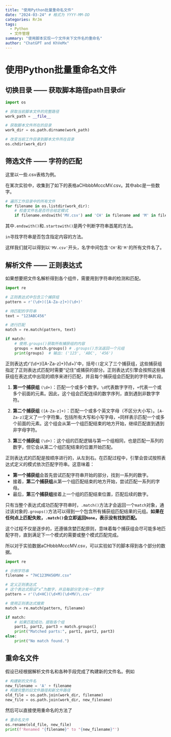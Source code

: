 ```yaml
---
title: "使用Python批量重命名文件"
date: "2024-03-24" # 格式为 YYYY-MM-DD
categories: RrJm
tags:
  - Python
  - 文件管理
summary: "使用脚本实现一个文件夹下文件名的重命名"
author: "ChatGPT and KhVeMx"
---
```


# 使用Python批量重命名文件

## 切换目录 —— 获取脚本路径path目录dir

``` py
import os

# 获取当前脚本文件的完整路径
work_path = __file__

# 获取脚本文件所在的目录
work_dir = os.path.dirname(work_path)

# 改变当前工作目录到脚本文件所在目录
os.chdir(work_dir)
```

## 筛选文件 —— 字符的匹配
这里以一些.csv表格为例。

在某次实验中，收集到了如下的表格aCHbbbMcccMV.csv。其中abc是一些数字。

``` py
# 遍历工作目录中的所有文件
for filename in os.listdir(work_dir):
    # 检查文件名是否符合给定模式
    if filename.endswith('MV.csv') and 'CH' in filename and 'M' in filename:
```

其中`.endswith()`和`.startswith()`是两个判断字符串首尾的方法。

`in`寻找字符串是否包含指定内容的方法。

这样我们就可以得到以`'MV.csv'`开头，名字中间包含`'CH'`和`'M'`的所有文件名了。


## 解析文件 —— 正则表达式
如果想要把文件名解析得到各个组件，需要用到字符串的检测和匹配。

``` py
import re

# 正则表达式中包含三个捕获组
pattern = r'(\d+)([A-Za-z]+)(\d+)'

# 待匹配的字符串
text = "123ABC456"

# 进行匹配
match = re.match(pattern, text)

if match:
    # 使用.groups()获取所有捕获组的内容
    groups = match.groups() # .groups()方法返回一个元组
    print(groups)  # 输出: ('123', 'ABC', '456')

```

正则表达式r'(\d+)([A-Za-z]+)(\d+)'中，括号`()`定义了三个捕获组，这些捕获组指定了正则表达式匹配时需要“记住”或捕获的部分。正则表达式引擎会按照这些捕获组在表达式中出现的顺序来进行匹配，并且每个捕获组会匹配到的字符串片段。

1. **第一个捕获组** `(\d+)`：匹配一个或多个数字。`\d`代表数字字符，`+`代表一个或多个前面的元素。因此，这个组会匹配连续的数字序列，直到遇到非数字字符。
   
2. **第二个捕获组** `([A-Za-z]+)`：匹配一个或多个英文字母（不区分大小写）。`[A-Za-z]`定义了一个字符集，包括所有大写和小写字母，`+`同样表示匹配一个或多个前面的元素。这个组会从第一个组匹配结束的地方开始，继续匹配直到遇到非字母字符。

3. **第三个捕获组** `(\d+)`：这个组的匹配逻辑与第一个组相同，也是匹配一系列的数字，但它会从第二个组匹配结束的位置开始匹配。

正则表达式的匹配是按顺序进行的，从左到右。在匹配过程中，引擎会尝试按照表达式定义的模式依次匹配字符串。这意味着：

- **第一个捕获组**会首先尝试匹配字符串开始的部分，找到一系列的数字。
- 接着，**第二个捕获组**从第一个组匹配结束的地方开始，尝试匹配一系列的字母。
- 最后，**第三个捕获组**接着上一个组的匹配结束位置，匹配后续的数字。

只有当整个表达式成功匹配字符串时，`.match()`方法才会返回一个`match`对象，通过该对象的`.groups()`方法可以得到一个包含所有捕获组匹配结果的元组。**如果在任何点上匹配失败，`.match()`会立即返回`None`，表示没有找到匹配。**

这个过程不仅是逐步的，还遵循贪婪匹配原则，意味着每个捕获组会尽可能多地匹配字符，直到满足下一个模式的需要或整个模式匹配完成。

所以对于实验数据aCHbbbMcccMV.csv，可以实验如下的脚本得到各个部分的数据。

``` py
import re

# 示例字符串
filename = "7HC123M456MV.csv"

# 定义正则表达式
# 这个表达式假设“x”为数字，并且每部分至少有一个数字
pattern = r'(\d+HC)(\d+M)(\d+MV)\.csv'

# 使用正则表达式搜索
match = re.match(pattern, filename)

if match:
    # 如果匹配成功，提取各个组
    part1, part2, part3 = match.groups()
    print("Matched parts:", part1, part2, part3)
else:
    print("No match found.")
```

## 重命名文件
假设已经根据解析文件名和各种手段完成了构建新的文件名。例如

```py
# 构建新的文件名
new_filename = 'A' + filename
# 构建完整的旧文件路径和新文件路径
old_file = os.path.join(work_dir, filename)
new_file = os.path.join(work_dir, new_filename)
```

然后可以直接使用重命名的方法了
```py
# 重命名文件
os.rename(old_file, new_file)
print(f'Renamed "{filename}" to "{new_filename}"')
```






